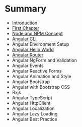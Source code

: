 # Summary

* [Introduction](README.md)
* [First Chapter](chapter1.md)
* [Node and NPM Concept](node-and-npm-concept.md)
* [Angular CLI](angular-cli.md)
* Angular Environment Setup
* [Angular Hello World](angular-hello-world.md)
* [Angular Router](angular-router.md)
* Angular NgForm and Validation
* Angular Events
* Angular Reactive Forms
* Angular Animation and Style
* Angular Bootstrap
* Angular with Bootstrap CSS
* Rxjs  
* Angular TypeScript
* Angular HttpClient
* Angular Localization
* Angular Lazy Loading
* Angular Best Practice

